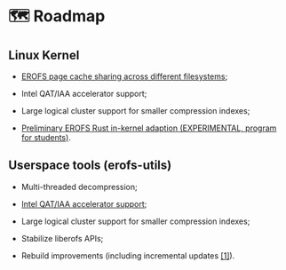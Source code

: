 # 🗺 Roadmap

## Linux Kernel

 - [EROFS page cache sharing across different filesystems](https://lwn.net/Articles/984092);

 - Intel QAT/IAA accelerator support;

 - Large logical cluster support for smaller compression indexes;

 - [Preliminary EROFS Rust in-kernel adaption (EXPERIMENTAL, program for students)](https://summer-ospp.ac.cn/org/prodetail/241920019).

## Userspace tools (erofs-utils)

 - Multi-threaded decompression;

 - [Intel QAT/IAA accelerator support](https://git.kernel.org/xiang/erofs-utils/c/4bfa9ef57e78);

 - Large logical cluster support for smaller compression indexes;

 - Stabilize liberofs APIs;

 - Rebuild improvements (including incremental updates [\[1\]](https://git.kernel.org/xiang/erofs-utils/c/7550a30c332c)).

